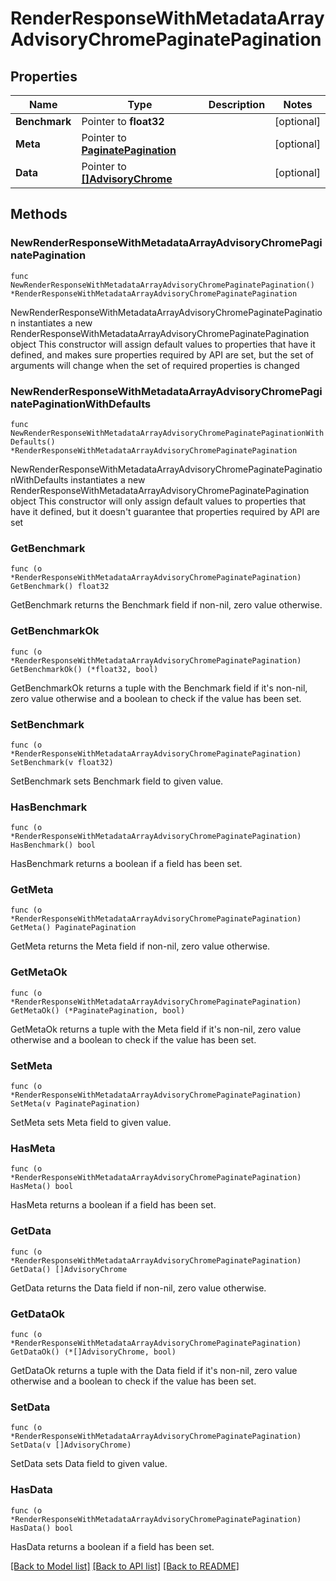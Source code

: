 # RenderResponseWithMetadataArrayAdvisoryChromePaginatePagination

## Properties

Name | Type | Description | Notes
------------ | ------------- | ------------- | -------------
**Benchmark** | Pointer to **float32** |  | [optional] 
**Meta** | Pointer to [**PaginatePagination**](PaginatePagination.md) |  | [optional] 
**Data** | Pointer to [**[]AdvisoryChrome**](AdvisoryChrome.md) |  | [optional] 

## Methods

### NewRenderResponseWithMetadataArrayAdvisoryChromePaginatePagination

`func NewRenderResponseWithMetadataArrayAdvisoryChromePaginatePagination() *RenderResponseWithMetadataArrayAdvisoryChromePaginatePagination`

NewRenderResponseWithMetadataArrayAdvisoryChromePaginatePagination instantiates a new RenderResponseWithMetadataArrayAdvisoryChromePaginatePagination object
This constructor will assign default values to properties that have it defined,
and makes sure properties required by API are set, but the set of arguments
will change when the set of required properties is changed

### NewRenderResponseWithMetadataArrayAdvisoryChromePaginatePaginationWithDefaults

`func NewRenderResponseWithMetadataArrayAdvisoryChromePaginatePaginationWithDefaults() *RenderResponseWithMetadataArrayAdvisoryChromePaginatePagination`

NewRenderResponseWithMetadataArrayAdvisoryChromePaginatePaginationWithDefaults instantiates a new RenderResponseWithMetadataArrayAdvisoryChromePaginatePagination object
This constructor will only assign default values to properties that have it defined,
but it doesn't guarantee that properties required by API are set

### GetBenchmark

`func (o *RenderResponseWithMetadataArrayAdvisoryChromePaginatePagination) GetBenchmark() float32`

GetBenchmark returns the Benchmark field if non-nil, zero value otherwise.

### GetBenchmarkOk

`func (o *RenderResponseWithMetadataArrayAdvisoryChromePaginatePagination) GetBenchmarkOk() (*float32, bool)`

GetBenchmarkOk returns a tuple with the Benchmark field if it's non-nil, zero value otherwise
and a boolean to check if the value has been set.

### SetBenchmark

`func (o *RenderResponseWithMetadataArrayAdvisoryChromePaginatePagination) SetBenchmark(v float32)`

SetBenchmark sets Benchmark field to given value.

### HasBenchmark

`func (o *RenderResponseWithMetadataArrayAdvisoryChromePaginatePagination) HasBenchmark() bool`

HasBenchmark returns a boolean if a field has been set.

### GetMeta

`func (o *RenderResponseWithMetadataArrayAdvisoryChromePaginatePagination) GetMeta() PaginatePagination`

GetMeta returns the Meta field if non-nil, zero value otherwise.

### GetMetaOk

`func (o *RenderResponseWithMetadataArrayAdvisoryChromePaginatePagination) GetMetaOk() (*PaginatePagination, bool)`

GetMetaOk returns a tuple with the Meta field if it's non-nil, zero value otherwise
and a boolean to check if the value has been set.

### SetMeta

`func (o *RenderResponseWithMetadataArrayAdvisoryChromePaginatePagination) SetMeta(v PaginatePagination)`

SetMeta sets Meta field to given value.

### HasMeta

`func (o *RenderResponseWithMetadataArrayAdvisoryChromePaginatePagination) HasMeta() bool`

HasMeta returns a boolean if a field has been set.

### GetData

`func (o *RenderResponseWithMetadataArrayAdvisoryChromePaginatePagination) GetData() []AdvisoryChrome`

GetData returns the Data field if non-nil, zero value otherwise.

### GetDataOk

`func (o *RenderResponseWithMetadataArrayAdvisoryChromePaginatePagination) GetDataOk() (*[]AdvisoryChrome, bool)`

GetDataOk returns a tuple with the Data field if it's non-nil, zero value otherwise
and a boolean to check if the value has been set.

### SetData

`func (o *RenderResponseWithMetadataArrayAdvisoryChromePaginatePagination) SetData(v []AdvisoryChrome)`

SetData sets Data field to given value.

### HasData

`func (o *RenderResponseWithMetadataArrayAdvisoryChromePaginatePagination) HasData() bool`

HasData returns a boolean if a field has been set.


[[Back to Model list]](../README.md#documentation-for-models) [[Back to API list]](../README.md#documentation-for-api-endpoints) [[Back to README]](../README.md)


